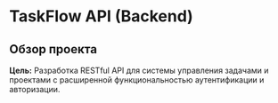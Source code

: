 # TaskFlow API (Backend)

## Обзор проекта

**Цель:** Разработка RESTful API для системы управления задачами и проектами с расширенной функциональностью аутентификации и авторизации.
